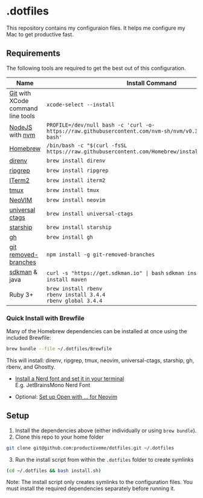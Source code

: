 # .dotfiles

This repository contains my configuraion files. It helps me configure my Mac to get productive fast.

## Requirements

The following tools are required to get the best out of this configuration.

| Name                                                                       | Install Command                                                                                                |
| -------------------------------------------------------------------------- | -------------------------------------------------------------------------------------------------------------- |
| [Git](https://git-scm.com/) with XCode command line tools                  | `xcode-select --install`                                                                                       |
| [NodeJS](https://nodejs.org/en/) with [nvm](https://github.com/nvm-sh/nvm) | `PROFILE=/dev/null bash -c 'curl -o- https://raw.githubusercontent.com/nvm-sh/nvm/v0.39.7/install.sh \| bash'` |
| [Homebrew](https://brew.sh)                                                | `/bin/bash -c "$(curl -fsSL https://raw.githubusercontent.com/Homebrew/install/HEAD/install.sh)"`              |
| [direnv](https://direnv.net/)                                              | `brew install direnv`                                                                                          |
| [ripgrep](https://github.com/BurntSushi/ripgrep)                           | `brew install ripgrep`                                                                                         |
| [ITerm2](https://iterm2.com/)                                              | `brew install iterm2`                                                                                          |
| [tmux](https://github.com/tmux/tmux)                                       | `brew install tmux`                                                                                            |
| [NeoVIM](https://neovim.io/)                                               | `brew install neovim`                                                                                          |
| [universal ctags](https://github.com/universal-ctags/ctags)                | `brew install universal-ctags`                                                                                 |
| [starship](https://starship.rs)                                            | `brew install starship`                                                                                        |
| [gh](https://github.com/cli/cli)                                           | `brew install gh`                                                                                              |
| [git removed-branches](https://github.com/nemisj/git-removed-branches)     | `npm install -g git-removed-branches`                                                                          |
| [sdkman](https://github.com/sdkman/sdkman-cli) & java                      | `curl -s "https://get.sdkman.io" \| bash` `sdkman install java 21` `sdkman install maven`                      |
| Ruby 3+                                                                    | `brew install rbenv` <br/> `rbenv install 3.4.4` <br/> `rbenv global 3.4.4`                                    |

### Quick Install with Brewfile

Many of the Homebrew dependencies can be installed at once using the included Brewfile:

```bash
brew bundle --file ~/.dotfiles/Brewfile
```

This will install: direnv, ripgrep, tmux, neovim, universal-ctags, starship, gh, rbenv, and Ghostty.

- [Install a Nerd font and set it in your terminal](https://www.nerdfonts.com/font-downloads)  
  E.g. JetBrainsMono Nerd Font

- Optional: [Set up Open with ... for Neovim](https://gist.github.com/rpapallas/31dfdf0626d078a357fccd46cdf6eafd)

## Setup

1. Install the dependencies above (either individually or using `brew bundle`).
2. Clone this repo to your home folder

```bash
git clone git@github.com:productiveme/dotfiles.git ~/.dotfiles
```

3. Run the install script from within the `.dotfiles` folder to create symlinks

```bash
(cd ~/.dotfiles && bash install.sh)
```

Note: The install script only creates symlinks to the configuration files. You must install the required dependencies separately before running it.

